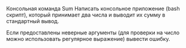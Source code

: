 Консольная команда Sum
Написать консольное приложение (bash скрипт), который принимает два числа и выводит их сумму в стандартный вывод.

Если предоставлены неверные аргументы (для проверки на число можно использовать регулярное выражение) вывести ошибку.